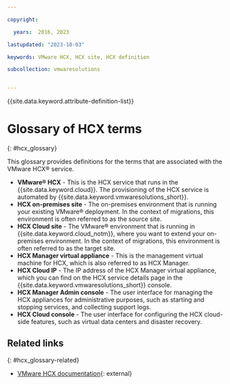 ```yaml
---

copyright:

  years:  2016, 2023

lastupdated: "2023-10-03"

keywords: VMware HCX, HCX site, HCX definition

subcollection: vmwaresolutions


---
```


{{site.data.keyword.attribute-definition-list}}

# Glossary of HCX terms
{: #hcx_glossary}

This glossary provides definitions for the terms that are associated with the VMware HCX® service.

* **VMware® HCX** - This is the HCX service that runs in the {{site.data.keyword.cloud}}. The provisioning of the HCX service is automated by {{site.data.keyword.vmwaresolutions_short}}.
* **HCX on-premises site** - The on-premises environment that is running your existing VMware® deployment. In the context of migrations, this environment is often referred to as the source site.
* **HCX Cloud site** - The VMware® environment that is running in {{site.data.keyword.cloud_notm}}, where you want to extend your on-premises environment. In the context of migrations, this environment is often referred to as the target site.
* **HCX Manager virtual appliance** - This is the management virtual machine for HCX, which is also referred to as HCX Manager.
* **HCX Cloud IP** - The IP address of the HCX Manager virtual appliance, which you can find on the HCX service details page in the {{site.data.keyword.vmwaresolutions_short}} console.
* **HCX Manager Admin console** - The user interface for managing the HCX appliances for administrative purposes, such as starting and stopping services, and collecting support logs.
* **HCX Cloud console** - The user interface for configuring the HCX cloud-side features, such as virtual data centers and disaster recovery.

## Related links
{: #hcx_glossary-related}

* [VMware HCX documentation](https://techdocs.broadcom.com/us/en/vmware-cis/hcx.html){: external}
